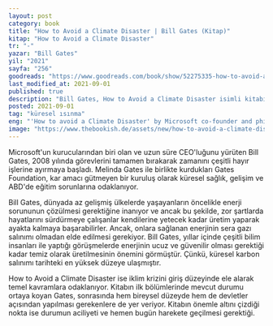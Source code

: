 ```yaml
---
layout: post
category: book
title: "How to Avoid a Climate Disaster | Bill Gates (Kitap)"
kitap: "How to Avoid a Climate Disaster"
tr: "-"
yazar: "Bill Gates"
yil: "2021"
sayfa: "256"
goodreads: "https://www.goodreads.com/book/show/52275335-how-to-avoid-a-climate-disaster"
last_modified_at: 2021-09-01
published: true
description: "Bill Gates, How to Avoid a Climate Disaster isimli kitabında iklim krizini giriş düzeyinde ele alarak temel kavramlara odaklanıyor."
posted: 2021-09-01
tag: "küresel ısınma"
eng: "'How to avoid a Climate Disaster' by Microsoft co-founder and philanthropist Bill Gates is an urgent call for action on climate change. According to Bill Gates, in order to prevent the climate crisis, there is no other way but to achieve zero carbon emissions as soon as possible. Although it will be a huge challenge, he is optimistic because of the upcoming technological developments in clean energy. Overall, this book is a guideline for the basics of climate change."
image: "https://www.thebookish.de/assets/new/how-to-avoid-a-climate-disaster.jpg"
---
```


Microsoft'un kurucularından biri olan ve uzun süre CEO'luğunu yürüten Bill Gates, 2008 yılında görevlerini tamamen bırakarak zamanını çeşitli hayır işlerine ayırmaya başladı. Melinda Gates ile birlikte kurdukları Gates Foundation, kar amacı gütmeyen bir kuruluş olarak küresel sağlık, gelişim ve ABD'de eğitim sorunlarına odaklanıyor.

Bill Gates, dünyada az gelişmiş ülkelerde yaşayanların öncelikle enerji sorununun çözülmesi gerektiğine inanıyor ve ancak bu şekilde, zor şartlarda hayatlarını sürdürmeye çalışanlar kendilerine yetecek kadar üretim yaparak ayakta kalmaya başarabilirler. Ancak, onlara sağlanan enerjinin sera gazı salınımı olmadan elde edilmesi gerekiyor. Bill Gates, yıllar içinde çeşitli bilim insanları ile yaptığı görüşmelerde enerjinin ucuz ve güvenilir olması gerektiği kadar temiz olarak üretilmesinin önemini görmüştür. Çünkü, küresel karbon salınımı tarihteki en yüksek düzeye ulaşmıştır.

How to Avoid a Climate Disaster ise iklim krizini giriş düzeyinde ele alarak temel kavramlara odaklanıyor. Kitabın ilk bölümlerinde mevcut durumu ortaya koyan Gates, sonrasında hem bireysel düzeyde hem de devletler açısından yapılması gerekenlere de yer veriyor. Kitabın önemle altını çizdiği nokta ise durumun aciliyeti ve hemen bugün harekete geçilmesi gerektiği.
